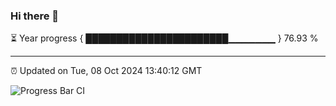 ### Hi there 👋

⏳ Year progress { ███████████████████████▁▁▁▁▁▁▁ } 76.93 %

---

⏰ Updated on Tue, 08 Oct 2024 13:40:12 GMT

![Progress Bar CI](https://github.com/IshwaranRudhara/GIT-ACTION/workflows/Progress%20Bar%20CI/badge.svg)
